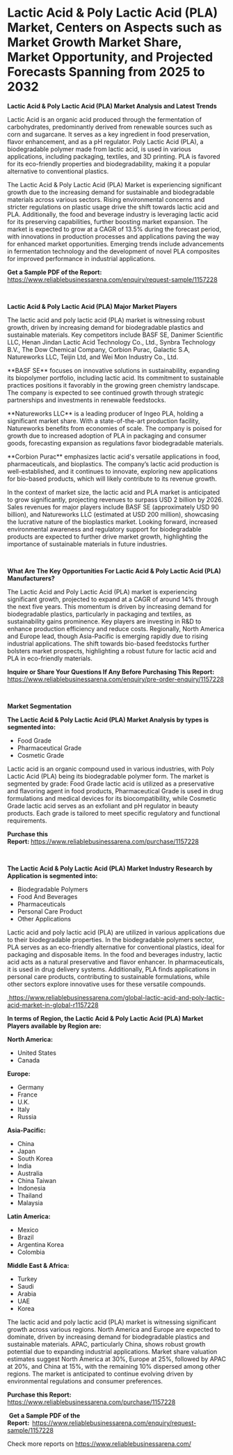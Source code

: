 <p><h1>Lactic Acid & Poly Lactic Acid (PLA) Market, Centers on Aspects such as Market Growth Market Share, Market Opportunity, and Projected Forecasts Spanning from 2025 to 2032</h1></p><p><strong>Lactic Acid & Poly Lactic Acid (PLA) Market Analysis and Latest Trends</strong></p>
<p><p>Lactic Acid is an organic acid produced through the fermentation of carbohydrates, predominantly derived from renewable sources such as corn and sugarcane. It serves as a key ingredient in food preservation, flavor enhancement, and as a pH regulator. Poly Lactic Acid (PLA), a biodegradable polymer made from lactic acid, is used in various applications, including packaging, textiles, and 3D printing. PLA is favored for its eco-friendly properties and biodegradability, making it a popular alternative to conventional plastics.</p><p>The Lactic Acid & Poly Lactic Acid (PLA) Market is experiencing significant growth due to the increasing demand for sustainable and biodegradable materials across various sectors. Rising environmental concerns and stricter regulations on plastic usage drive the shift towards lactic acid and PLA. Additionally, the food and beverage industry is leveraging lactic acid for its preserving capabilities, further boosting market expansion. The market is expected to grow at a CAGR of 13.5% during the forecast period, with innovations in production processes and applications paving the way for enhanced market opportunities. Emerging trends include advancements in fermentation technology and the development of novel PLA composites for improved performance in industrial applications.</p></p>
<p><strong>Get a Sample PDF of the Report:&nbsp;</strong> <a href="https://www.reliablebusinessarena.com/enquiry/request-sample/1157228?utm_campaign=2206&utm_medium=2&utm_source=Github&utm_content=ia&utm_term=21032025&utm_id=lactic-acid-poly-lactic-acid-pla">https://www.reliablebusinessarena.com/enquiry/request-sample/1157228</a></p>
<p>&nbsp;</p>
<p><strong>Lactic Acid & Poly Lactic Acid (PLA) Major Market Players</strong></p>
<p><p>The lactic acid and poly lactic acid (PLA) market is witnessing robust growth, driven by increasing demand for biodegradable plastics and sustainable materials. Key competitors include BASF SE, Danimer Scientific LLC, Henan Jindan Lactic Acid Technology Co., Ltd., Synbra Technology B.V., The Dow Chemical Company, Corbion Purac, Galactic S.A, Natureworks LLC, Teijin Ltd, and Wei Mon Industry Co., Ltd.</p><p>**BASF SE** focuses on innovative solutions in sustainability, expanding its biopolymer portfolio, including lactic acid. Its commitment to sustainable practices positions it favorably in the growing green chemistry landscape. The company is expected to see continued growth through strategic partnerships and investments in renewable feedstocks.</p><p>**Natureworks LLC** is a leading producer of Ingeo PLA, holding a significant market share. With a state-of-the-art production facility, Natureworks benefits from economies of scale. The company is poised for growth due to increased adoption of PLA in packaging and consumer goods, forecasting expansion as regulations favor biodegradable materials.</p><p>**Corbion Purac** emphasizes lactic acid's versatile applications in food, pharmaceuticals, and bioplastics. The company’s lactic acid production is well-established, and it continues to innovate, exploring new applications for bio-based products, which will likely contribute to its revenue growth.</p><p>In the context of market size, the lactic acid and PLA market is anticipated to grow significantly, projecting revenues to surpass USD 2 billion by 2026. Sales revenues for major players include BASF SE (approximately USD 90 billion), and Natureworks LLC (estimated at USD 200 million), showcasing the lucrative nature of the bioplastics market. Looking forward, increased environmental awareness and regulatory support for biodegradable products are expected to further drive market growth, highlighting the importance of sustainable materials in future industries.</p></p>
<p>&nbsp;</p>
<p><strong>What Are The Key Opportunities For Lactic Acid & Poly Lactic Acid (PLA) Manufacturers?</strong></p>
<p><p>The Lactic Acid and Poly Lactic Acid (PLA) market is experiencing significant growth, projected to expand at a CAGR of around 14% through the next five years. This momentum is driven by increasing demand for biodegradable plastics, particularly in packaging and textiles, as sustainability gains prominence. Key players are investing in R&D to enhance production efficiency and reduce costs. Regionally, North America and Europe lead, though Asia-Pacific is emerging rapidly due to rising industrial applications. The shift towards bio-based feedstocks further bolsters market prospects, highlighting a robust future for lactic acid and PLA in eco-friendly materials.</p></p>
<p><strong>Inquire or Share Your Questions If Any Before Purchasing This Report:</strong> <a href="https://www.reliablebusinessarena.com/enquiry/pre-order-enquiry/1157228?utm_campaign=2206&utm_medium=2&utm_source=Github&utm_content=ia&utm_term=21032025&utm_id=lactic-acid-poly-lactic-acid-pla">https://www.reliablebusinessarena.com/enquiry/pre-order-enquiry/1157228</a></p>
<p>&nbsp;</p>
<p><strong>Market Segmentation</strong></p>
<p><strong>The Lactic Acid & Poly Lactic Acid (PLA) Market Analysis by types is segmented into:</strong></p>
<p><ul><li>Food Grade</li><li>Pharmaceutical Grade</li><li>Cosmetic Grade</li></ul></p>
<p><p>Lactic acid is an organic compound used in various industries, with Poly Lactic Acid (PLA) being its biodegradable polymer form. The market is segmented by grade: Food Grade lactic acid is utilized as a preservative and flavoring agent in food products, Pharmaceutical Grade is used in drug formulations and medical devices for its biocompatibility, while Cosmetic Grade lactic acid serves as an exfoliant and pH regulator in beauty products. Each grade is tailored to meet specific regulatory and functional requirements.</p></p>
<p><strong>Purchase this Report:&nbsp;</strong><a href="https://www.reliablebusinessarena.com/purchase/1157228?utm_campaign=2206&utm_medium=2&utm_source=Github&utm_content=ia&utm_term=21032025&utm_id=lactic-acid-poly-lactic-acid-pla">https://www.reliablebusinessarena.com/purchase/1157228</a></p>
<p>&nbsp;</p>
<p><strong>The Lactic Acid & Poly Lactic Acid (PLA) Market Industry Research by Application is segmented into:</strong></p>
<p><ul><li>Biodegradable Polymers</li><li>Food And Beverages</li><li>Pharmaceuticals</li><li>Personal Care Product</li><li>Other Applications</li></ul></p>
<p><p>Lactic acid and poly lactic acid (PLA) are utilized in various applications due to their biodegradable properties. In the biodegradable polymers sector, PLA serves as an eco-friendly alternative for conventional plastics, ideal for packaging and disposable items. In the food and beverages industry, lactic acid acts as a natural preservative and flavor enhancer. In pharmaceuticals, it is used in drug delivery systems. Additionally, PLA finds applications in personal care products, contributing to sustainable formulations, while other sectors explore innovative uses for these versatile compounds.</p></p>
<p><a href="https://www.reliablebusinessarena.com/global-lactic-acid-and-poly-lactic-acid-market-in-global-r1157228?utm_campaign=2206&utm_medium=2&utm_source=Github&utm_content=ia&utm_term=21032025&utm_id=lactic-acid-poly-lactic-acid-pla">&nbsp;https://www.reliablebusinessarena.com/global-lactic-acid-and-poly-lactic-acid-market-in-global-r1157228</a></p>
<p><strong>In terms of Region, the Lactic Acid & Poly Lactic Acid (PLA) Market Players available by Region are:</strong></p>
<p>
    <p> <strong> North America: </strong>
        <ul>
            <li>United States</li>
            <li>Canada</li>
        </ul>
        </p> 
    <p> <strong> Europe: </strong>
        <ul>
            <li>Germany</li>
            <li>France</li>
            <li>U.K.</li>
            <li>Italy</li>
            <li>Russia</li>
        </ul>
        </p> 
    <p> <strong> Asia-Pacific: </strong>
        <ul>
            <li>China</li>
            <li>Japan</li>
            <li>South Korea</li>
            <li>India</li>
            <li>Australia</li>
            <li>China Taiwan</li>
            <li>Indonesia</li>
            <li>Thailand</li>
            <li>Malaysia</li>
        </ul>
        </p> 
    <p> <strong> Latin America: </strong>
        <ul>
            <li>Mexico</li>
            <li>Brazil</li>
            <li>Argentina Korea</li>
            <li>Colombia</li>
        </ul>
        </p> 
    <p> <strong> Middle East & Africa: </strong>
        <ul>
            <li>Turkey</li>
            <li>Saudi</li>
            <li>Arabia</li>
            <li>UAE</li>
            <li>Korea</li>
        </ul>
    </p>
    </p>
<p><p>The lactic acid and poly lactic acid (PLA) market is witnessing significant growth across various regions. North America and Europe are expected to dominate, driven by increasing demand for biodegradable plastics and sustainable materials. APAC, particularly China, shows robust growth potential due to expanding industrial applications. Market share valuation estimates suggest North America at 30%, Europe at 25%, followed by APAC at 20%, and China at 15%, with the remaining 10% dispersed among other regions. The market is anticipated to continue evolving driven by environmental regulations and consumer preferences.</p></p>
<p><strong>Purchase this Report: </strong><a href="https://www.reliablebusinessarena.com/purchase/1157228?utm_campaign=2206&utm_medium=2&utm_source=Github&utm_content=ia&utm_term=21032025&utm_id=lactic-acid-poly-lactic-acid-pla">https://www.reliablebusinessarena.com/purchase/1157228</a></p>
<p>&nbsp;<strong>Get a Sample PDF of the Report:&nbsp;&nbsp;</strong><a href="https://www.reliablebusinessarena.com/enquiry/request-sample/1157228?utm_campaign=2206&utm_medium=2&utm_source=Github&utm_content=ia&utm_term=21032025&utm_id=lactic-acid-poly-lactic-acid-pla">https://www.reliablebusinessarena.com/enquiry/request-sample/1157228</a></p>
<p><strong></strong></p>
<p>Check more reports on <a href="https://www.reliablebusinessarena.com/?utm_campaign=2206&utm_medium=2&utm_source=Github&utm_content=ia&utm_term=21032025&utm_id=lactic-acid-poly-lactic-acid-pla">https://www.reliablebusinessarena.com/</a></p>